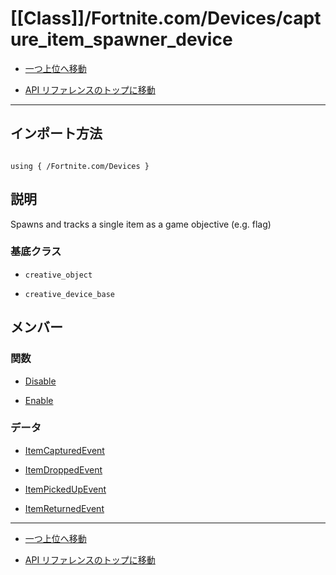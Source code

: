 # [[Class]]/Fortnite.com/Devices/capture_item_spawner_device

- [一つ上位へ移動](../main.md)

- [API リファレンスのトップに移動](/main.md)

---

## インポート方法

```verse

using { /Fortnite.com/Devices }

```

## 説明

Spawns and tracks a single item as a game objective (e.g. flag)

### 基底クラス

- `creative_object`

- `creative_device_base`

## メンバー

### 関数

- [Disable](./F_Disable/main.md)

- [Enable](./F_Enable/main.md)

### データ

- [ItemCapturedEvent](./D_ItemCapturedEvent/main.md)

- [ItemDroppedEvent](./D_ItemDroppedEvent/main.md)

- [ItemPickedUpEvent](./D_ItemPickedUpEvent/main.md)

- [ItemReturnedEvent](./D_ItemReturnedEvent/main.md)

---

- [一つ上位へ移動](../main.md)

- [API リファレンスのトップに移動](/main.md)

